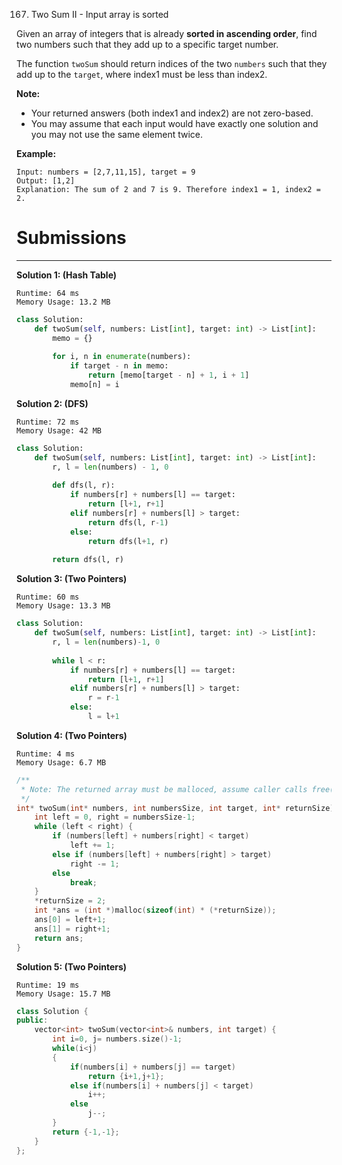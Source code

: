 167. Two Sum II - Input array is sorted

Given an array of integers that is already **sorted in ascending order**, find two numbers such that they add up to a specific target number.

The function `twoSum` should return indices of the two `numbers` such that they add up to the `target`, where index1 must be less than index2.

**Note:**
* Your returned answers (both index1 and index2) are not zero-based.
* You may assume that each input would have exactly one solution and you may not use the same element twice.

**Example:**
```
Input: numbers = [2,7,11,15], target = 9
Output: [1,2]
Explanation: The sum of 2 and 7 is 9. Therefore index1 = 1, index2 = 2.
```

# Submissions
---
**Solution 1: (Hash Table)**
```
Runtime: 64 ms
Memory Usage: 13.2 MB
```
```python
class Solution:
    def twoSum(self, numbers: List[int], target: int) -> List[int]:
        memo = {}
        
        for i, n in enumerate(numbers):
            if target - n in memo:
                return [memo[target - n] + 1, i + 1]
            memo[n] = i        
```

**Solution 2: (DFS)**
```
Runtime: 72 ms
Memory Usage: 42 MB
```
```python
class Solution:
    def twoSum(self, numbers: List[int], target: int) -> List[int]:
        r, l = len(numbers) - 1, 0
        
        def dfs(l, r):
            if numbers[r] + numbers[l] == target:
                return [l+1, r+1]
            elif numbers[r] + numbers[l] > target:
                return dfs(l, r-1)
            else:
                return dfs(l+1, r)
        
        return dfs(l, r)
```

**Solution 3: (Two Pointers)**
```
Runtime: 60 ms
Memory Usage: 13.3 MB
```
```python
class Solution:
    def twoSum(self, numbers: List[int], target: int) -> List[int]:
        r, l = len(numbers)-1, 0
        
        while l < r:
            if numbers[r] + numbers[l] == target:
                return [l+1, r+1]
            elif numbers[r] + numbers[l] > target:
                r = r-1
            else:
                l = l+1
```

**Solution 4: (Two Pointers)**
```
Runtime: 4 ms
Memory Usage: 6.7 MB
```
```c
/**
 * Note: The returned array must be malloced, assume caller calls free().
 */
int* twoSum(int* numbers, int numbersSize, int target, int* returnSize){
    int left = 0, right = numbersSize-1;
    while (left < right) {
        if (numbers[left] + numbers[right] < target)
            left += 1;
        else if (numbers[left] + numbers[right] > target)
            right -= 1;
        else
            break;
    }
    *returnSize = 2;
    int *ans = (int *)malloc(sizeof(int) * (*returnSize));
    ans[0] = left+1;
    ans[1] = right+1;
    return ans;
}
```

**Solution 5: (Two Pointers)**
```
Runtime: 19 ms
Memory Usage: 15.7 MB
```
```c++
class Solution {
public:
    vector<int> twoSum(vector<int>& numbers, int target) {
        int i=0, j= numbers.size()-1;
        while(i<j)
        {
            if(numbers[i] + numbers[j] == target)
                return {i+1,j+1};
            else if(numbers[i] + numbers[j] < target)
                i++;
            else
                j--;
        }
        return {-1,-1};
    }
};
```
